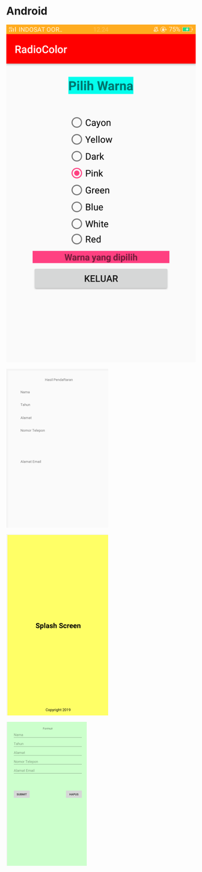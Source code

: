 # Android
![alt text](https://github.com/cahyaamirtha/Android/blob/master/radio%20color.png)

![alt text](https://github.com/cahyaamirtha/Android/blob/master/Parsing/parsing%20(2).png)

![alt text](https://github.com/cahyaamirtha/Android/blob/master/Parsing/parsing%20(3).png)

![alt text](https://github.com/cahyaamirtha/Android/blob/master/Parsing/parsing.png)
